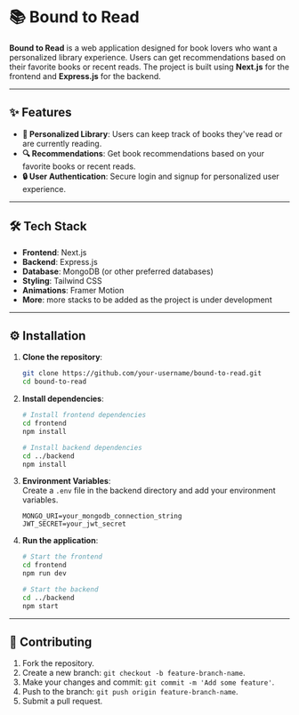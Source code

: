 # 📚 Bound to Read

**Bound to Read** is a web application designed for book lovers who want a personalized library experience. Users can get recommendations based on their favorite books or recent reads. The project is built using **Next.js** for the frontend and **Express.js** for the backend.

---

## ✨ Features

- **📖 Personalized Library**: Users can keep track of books they've read or are currently reading.
- **🔍 Recommendations**: Get book recommendations based on your favorite books or recent reads.
- **🔒 User Authentication**: Secure login and signup for personalized user experience.

---

## 🛠 Tech Stack

- **Frontend**: Next.js
- **Backend**: Express.js
- **Database**: MongoDB (or other preferred databases)
- **Styling**: Tailwind CSS
- **Animations**: Framer Motion
- **More**: more stacks to be added as the project is under development

---

## ⚙️ Installation

1. **Clone the repository**:

   ```bash
   git clone https://github.com/your-username/bound-to-read.git
   cd bound-to-read
   ```

2. **Install dependencies**:

   ```bash
   # Install frontend dependencies
   cd frontend
   npm install

   # Install backend dependencies
   cd ../backend
   npm install
   ```

3. **Environment Variables**:  
   Create a `.env` file in the backend directory and add your environment variables.

   ```env
   MONGO_URI=your_mongodb_connection_string
   JWT_SECRET=your_jwt_secret
   ```

4. **Run the application**:

   ```bash
   # Start the frontend
   cd frontend
   npm run dev

   # Start the backend
   cd ../backend
   npm start
   ```

---

## 🤝 Contributing

1. Fork the repository.
2. Create a new branch: `git checkout -b feature-branch-name`.
3. Make your changes and commit: `git commit -m 'Add some feature'`.
4. Push to the branch: `git push origin feature-branch-name`.
5. Submit a pull request.

